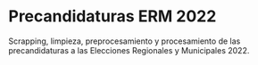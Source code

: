 # Precandidaturas ERM 2022
Scrapping, limpieza, preprocesamiento y procesamiento de las precandidaturas a las Elecciones Regionales y Municipales 2022.

